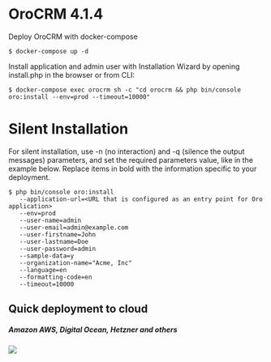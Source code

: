 # OroCRM 4.1.4

Deploy OroCRM with docker-compose

```
$ docker-compose up -d

```

Install application and admin user with Installation Wizard by opening install.php in the browser or from CLI:

```
$ docker-compose exec orocrm sh -c "cd orocrm && php bin/console oro:install --env=prod --timeout=10000"

```

# Silent Installation

For silent installation, use -n (no interaction) and -q (silence the output messages) parameters, and set the required parameters value, like in the example below. Replace items in bold with the information specific to your deployment.

```
$ php bin/console oro:install 
   --application-url=<URL that is configured as an entry point for Oro application>
   --env=prod
   --user-name=admin
   --user-email=admin@example.com
   --user-firstname=John
   --user-lastname=Doe
   --user-password=admin
   --sample-data=y
   --organization-name="Acme, Inc"
   --language=en
   --formatting-code=en
   --timeout=10000

```


## Quick deployment to cloud
##### Amazon AWS, Digital Ocean, Hetzner and others
[<img src="https://img.shields.io/badge/quick%20deploy-%40try.direct-brightgreen.svg">](https://try.direct/server/user/deploy/Im9yb2NybXw2fDYi.EAoFeA.415nFHXyG9VetN493hGPReKR5OE/)